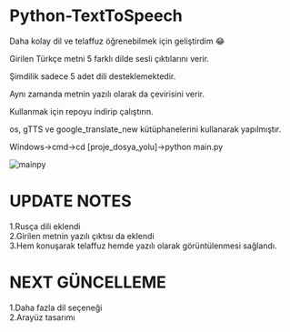 # Python-TextToSpeech

Daha kolay dil ve telaffuz öğrenebilmek için geliştirdim 😂

Girilen Türkçe metni 5 farklı dilde sesli çıktılarını verir.

Şimdilik sadece 5 adet dili desteklemektedir. 

Aynı zamanda metnin yazılı olarak da çevirisini verir.

Kullanmak için repoyu indirip çalıştırın.

os, gTTS ve google_translate_new kütüphanelerini kullanarak yapılmıştır. 

Windows->cmd->cd [proje_dosya_yolu]->python main.py

![mainpy](https://user-images.githubusercontent.com/32196738/115255326-d2179980-a136-11eb-8773-6ae41d61adea.PNG)

# UPDATE NOTES
1.Rusça dili eklendi<br>
2.Girilen metnin yazılı çıktısı da eklendi<br>
3.Hem konuşarak telaffuz hemde yazılı olarak görüntülenmesi sağlandı.

# NEXT GÜNCELLEME
1.Daha fazla dil seçeneği<br>
2.Arayüz tasarımı<br>
